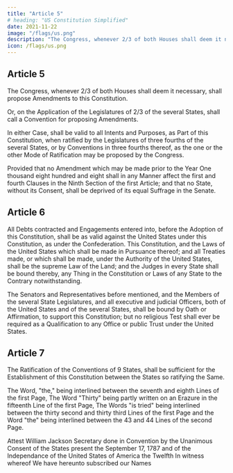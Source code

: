 ```yaml
---
title: "Article 5"
# heading: "US Constitution Simplified"
date: 2021-11-22
image: "/flags/us.png"
description: "The Congress, whenever 2/3 of both Houses shall deem it necessary, shall propose Amendments to this Constitution. "
icon: /flags/us.png
---
```



## Article 5

The Congress, whenever 2/3 of both Houses shall deem it necessary, shall propose Amendments to this Constitution. 

Or, on the Application of the Legislatures of 2/3 of the several States, shall call a Convention for proposing Amendments. 

In either Case, shall be valid to all Intents and Purposes, as Part of this Constitution, when ratified by the Legislatures of three fourths of the several States, or by Conventions in three fourths thereof, as the one or the other Mode of Ratification may be proposed by the Congress.

Provided that no Amendment which may be made prior to the Year One thousand eight hundred and eight shall in any Manner affect the first and fourth Clauses in the Ninth Section of the first Article; and that no State, without its Consent, shall be deprived of its equal Suffrage in the Senate. 


## Article 6

All Debts contracted and Engagements entered into, before the Adoption of this Constitution, shall be as valid against the United States under this Constitution, as under the Confederation. This Constitution, and the Laws of the United States which shall be made in Pursuance thereof; and all Treaties made, or which shall be made, under the Authority of the United States, shall be the supreme Law of the Land; and the Judges in every State shall be bound thereby, any Thing in the Constitution or Laws of any State to the Contrary notwithstanding. 

The Senators and Representatives before mentioned, and the Members of the several State Legislatures, and all executive and judicial Officers, both of the United States and of the several States, shall be bound by Oath or Affirmation, to support this Constitution; but no religious Test shall ever be required as a Qualification to any Office or public Trust under the United States.

## Article 7

The Ratification of the Conventions of 9 States, shall be sufficient for the Establishment of this Constitution between the States so ratifying the Same.

The Word, "the," being interlined between the seventh and eighth Lines of the first Page, The Word "Thirty" being partly written on an Erazure in the fifteenth Line of the first Page, The Words "is tried" being interlined between the thirty second and thirty third Lines of the first Page and the Word "the" being interlined between the 43 and 44 Lines of the second Page. 

Attest William Jackson Secretary done in Convention by the Unanimous Consent of the States present the September 17, 1787 and of the Independance of the United States of America the Twelfth In witness whereof We have hereunto subscribed our Names